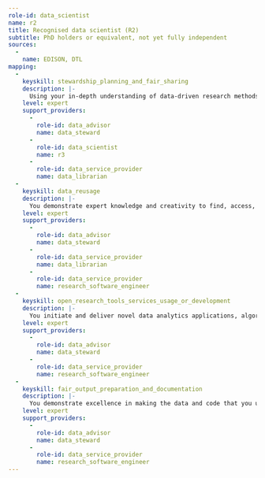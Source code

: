 ```yaml
---
role-id: data_scientist
name: r2
title: Recognised data scientist (R2)
subtitle: PhD holders or equivalent, not yet fully independent
sources: 
  - 
    name: EDISON, DTL
mapping: 
  - 
    keyskill: stewardship_planning_and_fair_sharing
    description: |-
      Using your in-depth understanding of data-driven research methods you are able to plan the development of analytic applications, evaluate the range of data management challenges to be expected, and identify solutions that fit the research purpose and level of complexity involved. Your plan articulates the potential insights and risks of the data intensive research you perform, relating these to ethical and FAIR principles, and funders’ policies. In writing your Data Management Plan you seek supervision from your Principal Investigator or other established data scientist. You also liaise with professional services e.g. data stewards, and help peer review plans produced by others.
    level: expert
    support_providers: 
      - 
        role-id: data_advisor
        name: data_steward
      - 
        role-id: data_scientist
        name: r3
      - 
        role-id: data_service_provider
        name: data_librarian
  - 
    keyskill: data_reusage
    description: |-
      You demonstrate expert knowledge and creativity to find, access, integrate and reuse data from novel sources, leading to excellent research, teaching, or non-academic applications. Datasets may come from publicly available repositories in your own domain or from other reputable sources, including your network of collaborators. Supporting research students in your team, you also liaise with other professionals where appropriate, to identify new opportunities to assemble data, analytic tools or pipelines from a range of sources.
    level: expert
    support_providers: 
      - 
        role-id: data_advisor
        name: data_steward
      - 
        role-id: data_service_provider
        name: data_librarian
      - 
        role-id: data_service_provider
        name: research_software_engineer
  - 
    keyskill: open_research_tools_services_usage_or_development
    description: |-
      You initiate and deliver novel data analytics applications, algorithms and tools, using machine learning technologies appropriate to the data and domains your research focuses on. You can develop predictive statistical methods to exploit novel data types and sources and offer new insights.   Aware of the dependencies of your results on specific software code or environments, you ensure results and code are as open as possible, or as closed as necessary to comply with legal obligations. You contribute to community standards for recognising excellent tools or services and exceed these standards locally.
    level: expert
    support_providers: 
      - 
        role-id: data_advisor
        name: data_steward
      - 
        role-id: data_service_provider
        name: research_software_engineer
  - 
    keyskill: fair_output_preparation_and_documentation
    description: |-
      You demonstrate excellence in making the data and code that you use FAIR, and contribute to community guidelines in applying FAIR criteria to these outputs. You develop novel approaches to improving efficiency in data preparation and pre-processing, and to the application of provenance standards in your domains. You contribute to standards in data or metadata formats and apply FAIR principles creatively to the integration and reuse of diverse data and computational sources.
    level: expert
    support_providers: 
      - 
        role-id: data_advisor
        name: data_steward
      - 
        role-id: data_service_provider
        name: research_software_engineer
---
```

